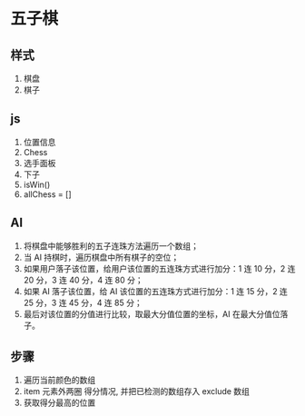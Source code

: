 # 五子棋

## 样式

1. 棋盘
2. 棋子

## js

1. 位置信息
2. Chess
3. 选手面板
4. 下子
5. isWin()
6. allChess = []

## AI

1. 将棋盘中能够胜利的五子连珠方法遍历一个数组；
2. 当 AI 持棋时，遍历棋盘中所有棋子的空位；
3. 如果用户落子该位置，给用户该位置的五连珠方式进行加分：1 连 10 分，2 连 20 分，3 连 40 分，4 连 80 分；
4. 如果 AI 落子该位置，给 AI 该位置的五连珠方式进行加分：1 连 15 分，2 连 25 分，3 连 45 分，4 连 85 分；
5. 最后对该位置的分值进行比较，取最大分值位置的坐标，AI 在最大分值位落子。

## 步骤

1. 遍历当前颜色的数组
2. item 元素外两圈 得分情况, 并把已检测的数组存入 exclude 数组
3. 获取得分最高的位置
